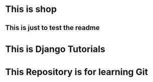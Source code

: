 # This is shop
## This is just to test the readme
# This is Django Tutorials

# This Repository is for learning Git
